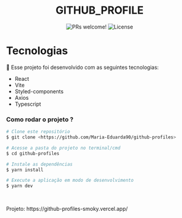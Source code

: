 <h1 align="center">
  GITHUB_PROFILE
</h1>

<p align="center">
 <img src="https://img.shields.io/static/v1?label=PRs&message=welcome&color=49AA26&labelColor=000000" alt="PRs welcome!" />

  <img alt="License" src="https://img.shields.io/static/v1?label=license&message=MIT&color=49AA26&labelColor=000000">
</p>

# Tecnologias

🚀 Esse projeto foi desenvolvido com as seguintes tecnologias:

- React
- Vite
- Styled-components
- Axios
- Typescript

### Como rodar o projeto ?

```bash
# Clone este repositório
$ git clone <https://github.com/Maria-Eduarda90/github-profiles>

# Acesse a pasta do projeto no terminal/cmd
$ cd github-profiles

# Instale as dependências
$ yarn install

# Execute a aplicação em modo de desenvolvimento
$ yarn dev

```

</br>

<p> 
	Projeto: https://github-profiles-smoky.vercel.app/
</p>
